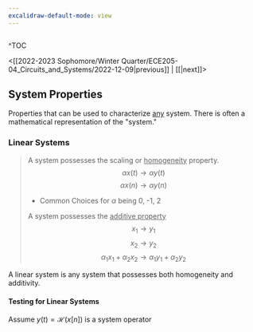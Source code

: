 ```yaml
---
excalidraw-default-mode: view
---
```


```toc

```

^TOC

<[[2022-2023 Sophomore/Winter Quarter/ECE205-04_Circuits_and_Systems/2022-12-09|previous]] | [[|next]]>

## System Properties

Properties that can be used to characterize <u>any</u> system.
There is often a mathematical representation of the "system."


### Linear Systems
> A system possesses the scaling or <u>homogeneity</u> property.
$$\alpha x(t) \to \alpha y(t)$$
$$\alpha x(n) \to \alpha y(n)$$
>- Common Choices for $\alpha$ being 0, -1, 2
>
> A system possesses the <u>additive property</u>
>  $$x_1 \to y_1$$
>  $$x_2 \to y_2$$
>  $$\alpha_1x_1 + \alpha_2x_2 \to \alpha_1y_1+\alpha_2y_2$$

A linear system is any system that possesses both homogeneity and additivity.

#### Testing for Linear Systems
Assume $y(t) =  \mathcal{H}(x[n])$ is a system operator
